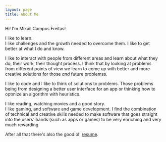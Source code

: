 ```yaml
---
layout: page
title: About Me
---
```


Hi! I'm Mikail Campos Freitas!

I like to learn.</br>
I like challenges and the growth needed to overcome them. I like to get better at what I do and know.

I like to interact with people from different areas and learn about what they do, their work, their thought process. I think that by looking at problems from different points of view we learn to come up with better and more creative solutions for those _and_ future problemss.

I like to code and I like to think of solutions to problems. Those problems being from designing a better user interface for an app or thinking how to optmize an algorithm with heuristics.

I like reading, watching movies and a good story.</br>
I like gaming, and software and game development. I find the combination of technical and creative skills needed to make software that goes straight into the users' hands (such as apps or games) to be very enriching and very much rewarding.

After all that there's also the good ol' <a href="{{ site.baseurl }}mikail_cv.pdf">resume</a>.